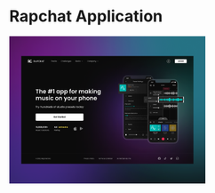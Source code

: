 # Rapchat Application

<img src="https://github.com/atonya-bravin/HTML-CSS-Handson/blob/main/Rapchat-App-Landing-Page/Resources/application%20background.png" alt="Image" width="70%">